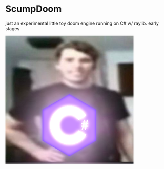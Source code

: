 # ScumpDoom

just an experimental little toy doom engine running on C# w/ raylib. early stages

![](CSharp.png)